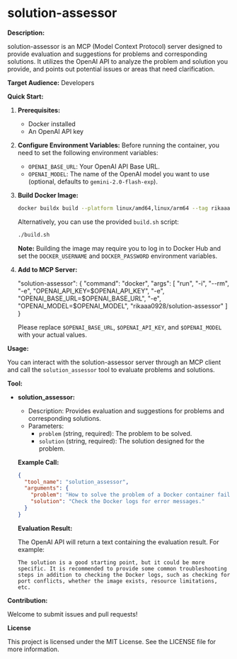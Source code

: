 # solution-assessor

**Description:**

solution-assessor is an MCP (Model Context Protocol) server designed to provide evaluation and suggestions for problems and corresponding solutions. It utilizes the OpenAI API to analyze the problem and solution you provide, and points out potential issues or areas that need clarification.

**Target Audience:** Developers

**Quick Start:**

1. **Prerequisites:**
   * Docker installed
   * An OpenAI API key

2. **Configure Environment Variables:**
   Before running the container, you need to set the following environment variables:
   * `OPENAI_BASE_URL`: Your OpenAI API Base URL.
   * `OPENAI_MODEL`: The name of the OpenAI model you want to use (optional, defaults to `gemini-2.0-flash-exp`).

3. **Build Docker Image:**

   ```bash
   docker buildx build --platform linux/amd64,linux/arm64 --tag rikaaa0928/solution-assessor:latest --push .
   ```

   Alternatively, you can use the provided `build.sh` script:

   ```bash
   ./build.sh
   ```

   **Note:** Building the image may require you to log in to Docker Hub and set the `DOCKER_USERNAME` and `DOCKER_PASSWORD` environment variables.

4. **Add to MCP Server:**

   "solution-assessor": {
      "command": "docker",
      "args": [
        "run",
        "-i",
        "--rm",
        "-e",
        "OPENAI_API_KEY=$OPENAI_API_KEY",
        "-e",
        "OPENAI_BASE_URL=$OPENAI_BASE_URL",
        "-e",
        "OPENAI_MODEL=$OPENAI_MODEL",
        "rikaaa0928/solution-assessor"
      ]
    }

   Please replace `$OPENAI_BASE_URL`, `$OPENAI_API_KEY`, and `$OPENAI_MODEL` with your actual values.

**Usage:**

You can interact with the solution-assessor server through an MCP client and call the `solution_assessor` tool to evaluate problems and solutions.

**Tool:**

* **solution_assessor:**
  * Description: Provides evaluation and suggestions for problems and corresponding solutions.
  * Parameters:
    * `problem` (string, required): The problem to be solved.
    * `solution` (string, required): The solution designed for the problem.

  **Example Call:**

  ```json
  {
    "tool_name": "solution_assessor",
    "arguments": {
      "problem": "How to solve the problem of a Docker container failing to start?",
      "solution": "Check the Docker logs for error messages."
    }
  }
  ```

  **Evaluation Result:**

  The OpenAI API will return a text containing the evaluation result. For example:

  ```
  The solution is a good starting point, but it could be more specific. It is recommended to provide some common troubleshooting steps in addition to checking the Docker logs, such as checking for port conflicts, whether the image exists, resource limitations, etc.
  ```

**Contribution:**

Welcome to submit issues and pull requests!

**License**

This project is licensed under the MIT License. See the LICENSE file for more information.
